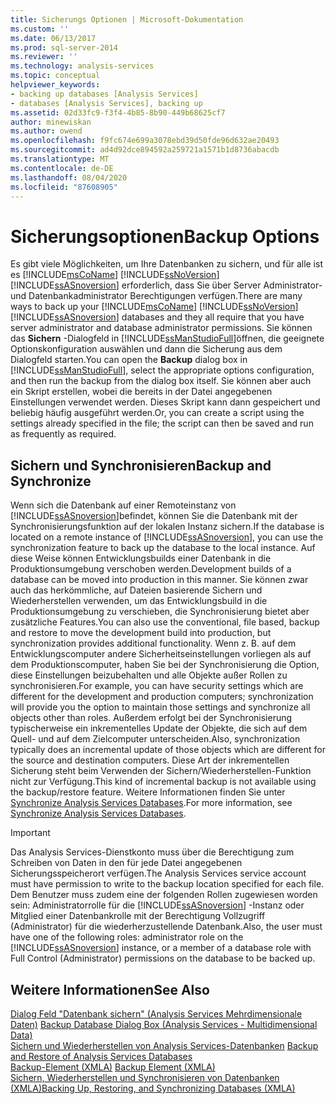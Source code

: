 ```yaml
---
title: Sicherungs Optionen | Microsoft-Dokumentation
ms.custom: ''
ms.date: 06/13/2017
ms.prod: sql-server-2014
ms.reviewer: ''
ms.technology: analysis-services
ms.topic: conceptual
helpviewer_keywords:
- backing up databases [Analysis Services]
- databases [Analysis Services], backing up
ms.assetid: 02d33fc9-f3f4-4b85-8b90-449b68625cf7
author: minewiskan
ms.author: owend
ms.openlocfilehash: f9fc674e699a3078ebd39d50fde96d632ae20493
ms.sourcegitcommit: ad4d92dce894592a259721a1571b1d8736abacdb
ms.translationtype: MT
ms.contentlocale: de-DE
ms.lasthandoff: 08/04/2020
ms.locfileid: "87608905"
---
```

# <a name="backup-options"></a><span data-ttu-id="4d2ac-102">Sicherungsoptionen</span><span class="sxs-lookup"><span data-stu-id="4d2ac-102">Backup Options</span></span>
  <span data-ttu-id="4d2ac-103">Es gibt viele Möglichkeiten, um Ihre Datenbanken zu sichern, und für alle ist es [!INCLUDE[msCoName](../../includes/msconame-md.md)] [!INCLUDE[ssNoVersion](../../includes/ssnoversion-md.md)] [!INCLUDE[ssASnoversion](../../includes/ssasnoversion-md.md)] erforderlich, dass Sie über Server Administrator-und Datenbankadministrator Berechtigungen verfügen.</span><span class="sxs-lookup"><span data-stu-id="4d2ac-103">There are many ways to back up your [!INCLUDE[msCoName](../../includes/msconame-md.md)] [!INCLUDE[ssNoVersion](../../includes/ssnoversion-md.md)] [!INCLUDE[ssASnoversion](../../includes/ssasnoversion-md.md)] databases and they all require that you have server administrator and database administrator permissions.</span></span> <span data-ttu-id="4d2ac-104">Sie können das **Sichern** -Dialogfeld in [!INCLUDE[ssManStudioFull](../../includes/ssmanstudiofull-md.md)]öffnen, die geeignete Optionskonfiguration auswählen und dann die Sicherung aus dem Dialogfeld starten.</span><span class="sxs-lookup"><span data-stu-id="4d2ac-104">You can open the **Backup** dialog box in [!INCLUDE[ssManStudioFull](../../includes/ssmanstudiofull-md.md)], select the appropriate options configuration, and then run the backup from the dialog box itself.</span></span> <span data-ttu-id="4d2ac-105">Sie können aber auch ein Skript erstellen, wobei die bereits in der Datei angegebenen Einstellungen verwendet werden. Dieses Skript kann dann gespeichert und beliebig häufig ausgeführt werden.</span><span class="sxs-lookup"><span data-stu-id="4d2ac-105">Or, you can create a script using the settings already specified in the file; the script can then be saved and run as frequently as required.</span></span>  
  
## <a name="backup-and-synchronize"></a><span data-ttu-id="4d2ac-106">Sichern und Synchronisieren</span><span class="sxs-lookup"><span data-stu-id="4d2ac-106">Backup and Synchronize</span></span>  
 <span data-ttu-id="4d2ac-107">Wenn sich die Datenbank auf einer Remoteinstanz von [!INCLUDE[ssASnoversion](../../includes/ssasnoversion-md.md)]befindet, können Sie die Datenbank mit der Synchronisierungsfunktion auf der lokalen Instanz sichern.</span><span class="sxs-lookup"><span data-stu-id="4d2ac-107">If the database is located on a remote instance of [!INCLUDE[ssASnoversion](../../includes/ssasnoversion-md.md)], you can use the synchronization feature to back up the database to the local instance.</span></span> <span data-ttu-id="4d2ac-108">Auf diese Weise können Entwicklungsbuilds einer Datenbank in die Produktionsumgebung verschoben werden.</span><span class="sxs-lookup"><span data-stu-id="4d2ac-108">Development builds of a database can be moved into production in this manner.</span></span> <span data-ttu-id="4d2ac-109">Sie können zwar auch das herkömmliche, auf Dateien basierende Sichern und Wiederherstellen verwenden, um das Entwicklungsbuild in die Produktionsumgebung zu verschieben, die Synchronisierung bietet aber zusätzliche Features.</span><span class="sxs-lookup"><span data-stu-id="4d2ac-109">You can also use the conventional, file based, backup and restore to move the development build into production, but synchronization provides additional functionality.</span></span> <span data-ttu-id="4d2ac-110">Wenn z. B. auf dem Entwicklungscomputer andere Sicherheitseinstellungen vorliegen als auf dem Produktionscomputer, haben Sie bei der Synchronisierung die Option, diese Einstellungen beizubehalten und alle Objekte außer Rollen zu synchronisieren.</span><span class="sxs-lookup"><span data-stu-id="4d2ac-110">For example, you can have security settings which are different for the development and production computers; synchronization will provide you the option to maintain those settings and synchronize all objects other than roles.</span></span> <span data-ttu-id="4d2ac-111">Außerdem erfolgt bei der Synchronisierung typischerweise ein inkrementelles Update der Objekte, die sich auf dem Quell- und auf dem Zielcomputer unterscheiden.</span><span class="sxs-lookup"><span data-stu-id="4d2ac-111">Also, synchronization typically does an incremental update of those objects which are different for the source and destination computers.</span></span> <span data-ttu-id="4d2ac-112">Diese Art der inkrementellen Sicherung steht beim Verwenden der Sichern/Wiederherstellen-Funktion nicht zur Verfügung.</span><span class="sxs-lookup"><span data-stu-id="4d2ac-112">This kind of incremental backup is not available using the backup/restore feature.</span></span> <span data-ttu-id="4d2ac-113">Weitere Informationen finden Sie unter [Synchronize Analysis Services Databases](synchronize-analysis-services-databases.md).</span><span class="sxs-lookup"><span data-stu-id="4d2ac-113">For more information, see [Synchronize Analysis Services Databases](synchronize-analysis-services-databases.md).</span></span>  
  
> [!IMPORTANT]  
>  <span data-ttu-id="4d2ac-114">Das Analysis Services-Dienstkonto muss über die Berechtigung zum Schreiben von Daten in den für jede Datei angegebenen Sicherungsspeicherort verfügen.</span><span class="sxs-lookup"><span data-stu-id="4d2ac-114">The Analysis Services service account must have permission to write to the backup location specified for each file.</span></span> <span data-ttu-id="4d2ac-115">Dem Benutzer muss zudem eine der folgenden Rollen zugewiesen worden sein: Administratorrolle für die [!INCLUDE[ssASnoversion](../../includes/ssasnoversion-md.md)] -Instanz oder Mitglied einer Datenbankrolle mit der Berechtigung Vollzugriff (Administrator) für die wiederherzustellende Datenbank.</span><span class="sxs-lookup"><span data-stu-id="4d2ac-115">Also, the user must have one of the following roles: administrator role on the [!INCLUDE[ssASnoversion](../../includes/ssasnoversion-md.md)] instance, or a member of a database role with Full Control (Administrator) permissions on the database to be backed up.</span></span>  
  
## <a name="see-also"></a><span data-ttu-id="4d2ac-116">Weitere Informationen</span><span class="sxs-lookup"><span data-stu-id="4d2ac-116">See Also</span></span>  
 <span data-ttu-id="4d2ac-117">[Dialog Feld "Datenbank sichern" &#40;Analysis Services Mehrdimensionale Daten&#41;](../backup-database-dialog-box-analysis-services-multidimensional-data.md) </span><span class="sxs-lookup"><span data-stu-id="4d2ac-117">[Backup Database Dialog Box &#40;Analysis Services - Multidimensional Data&#41;](../backup-database-dialog-box-analysis-services-multidimensional-data.md) </span></span>  
 <span data-ttu-id="4d2ac-118">[Sichern und Wiederherstellen von Analysis Services-Datenbanken](backup-and-restore-of-analysis-services-databases.md) </span><span class="sxs-lookup"><span data-stu-id="4d2ac-118">[Backup and Restore of Analysis Services Databases](backup-and-restore-of-analysis-services-databases.md) </span></span>  
 <span data-ttu-id="4d2ac-119">[Backup-Element &#40;XMLA&#41;](https://docs.microsoft.com/bi-reference/xmla/xml-elements-commands/backup-element-xmla) </span><span class="sxs-lookup"><span data-stu-id="4d2ac-119">[Backup Element &#40;XMLA&#41;](https://docs.microsoft.com/bi-reference/xmla/xml-elements-commands/backup-element-xmla) </span></span>  
 [<span data-ttu-id="4d2ac-120">Sichern, Wiederherstellen und Synchronisieren von Datenbanken &#40;XMLA&#41;</span><span class="sxs-lookup"><span data-stu-id="4d2ac-120">Backing Up, Restoring, and Synchronizing Databases &#40;XMLA&#41;</span></span>](../multidimensional-models-scripting-language-assl-xmla/backing-up-restoring-and-synchronizing-databases-xmla.md)  
  
  
